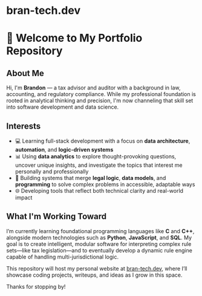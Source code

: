 # bran-tech.dev

# 👋 Welcome to My Portfolio Repository

## About Me

Hi, I'm **Brandon** — a tax advisor and auditor with a background in law, accounting, and regulatory compliance. While my professional foundation is rooted in analytical thinking and precision, I'm now channeling that skill set into software development and data science.

## Interests

- 💻 Learning full-stack development with a focus on **data architecture**, **automation**, and **logic-driven systems**
- 📊 Using **data analytics** to explore thought-provoking questions, uncover unique insights, and investigate the topics that interest me personally and professionally
- 🧠 Building systems that merge **legal logic**, **data models**, and **programming** to solve complex problems in accessible, adaptable ways
- 🌐 Developing tools that reflect both technical clarity and real-world impact

## What I'm Working Toward

I’m currently learning foundational programming languages like **C** and **C++**, alongside modern technologies such as **Python**, **JavaScript**, and **SQL**. My goal is to create intelligent, modular software for interpreting complex rule sets—like tax legislation—and to eventually develop a dynamic rule engine capable of handling multi-jurisdictional logic.

This repository will host my personal website at [bran-tech.dev](https://bran-tech.dev), where I’ll showcase coding projects, writeups, and ideas as I grow in this space.

Thanks for stopping by!
